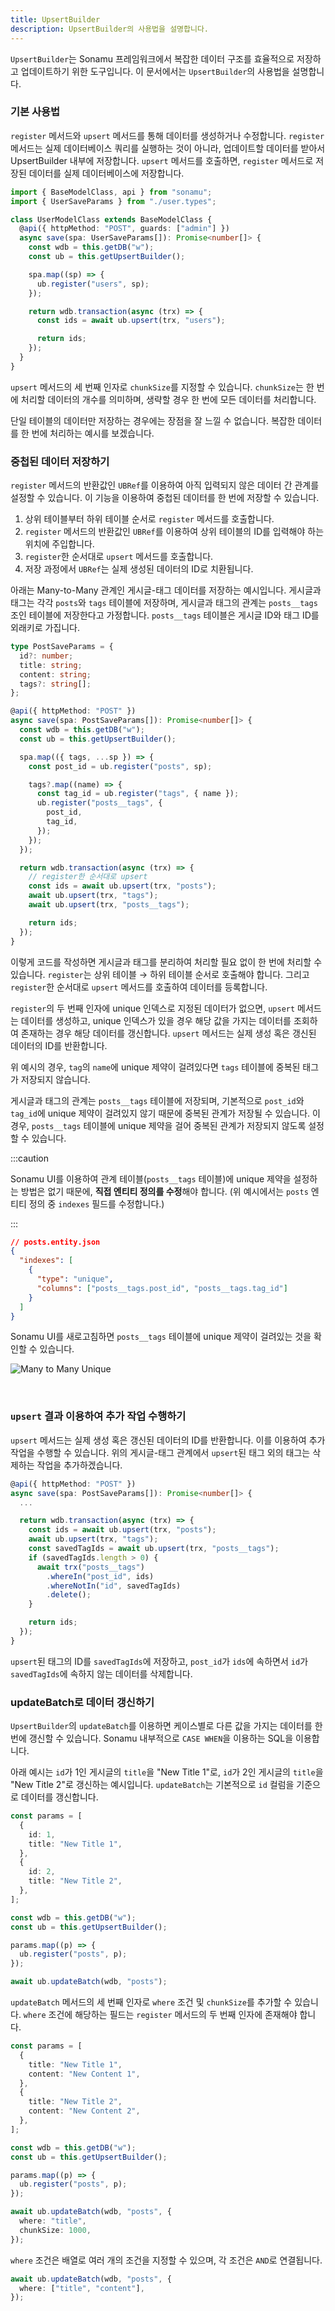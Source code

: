 ```yaml
---
title: UpsertBuilder
description: UpsertBuilder의 사용법을 설명합니다.
---
```


`UpsertBuilder`는 Sonamu 프레임워크에서 복잡한 데이터 구조를 효율적으로 저장하고 업데이트하기 위한 도구입니다. 이 문서에서는 `UpsertBuilder`의 사용법을 설명합니다.

### 기본 사용법

`register` 메서드와 `upsert` 메서드를 통해 데이터를 생성하거나 수정합니다. `register` 메서드는 실제 데이터베이스 쿼리를 실행하는 것이 아니라, 업데이트할 데이터를 받아서 UpsertBuilder 내부에 저장합니다. `upsert` 메서드를 호출하면, `register` 메서드로 저장된 데이터를 실제 데이터베이스에 저장합니다.

```typescript
import { BaseModelClass, api } from "sonamu";
import { UserSaveParams } from "./user.types";

class UserModelClass extends BaseModelClass {
  @api({ httpMethod: "POST", guards: ["admin"] })
  async save(spa: UserSaveParams[]): Promise<number[]> {
    const wdb = this.getDB("w");
    const ub = this.getUpsertBuilder();

    spa.map((sp) => {
      ub.register("users", sp);
    });

    return wdb.transaction(async (trx) => {
      const ids = await ub.upsert(trx, "users");

      return ids;
    });
  }
}
```

`upsert` 메서드의 세 번째 인자로 `chunkSize`를 지정할 수 있습니다. `chunkSize`는 한 번에 처리할 데이터의 개수를 의미하며, 생략할 경우 한 번에 모든 데이터를 처리합니다.

단일 테이블의 데이터만 저장하는 경우에는 장점을 잘 느낄 수 없습니다. 복잡한 데이터를 한 번에 처리하는 예시를 보겠습니다.

### 중첩된 데이터 저장하기

`register` 메서드의 반환값인 `UBRef`를 이용하여 아직 입력되지 않은 데이터 간 관계를 설정할 수 있습니다. 이 기능을 이용하여 중첩된 데이터를 한 번에 저장할 수 있습니다.

1. 상위 테이블부터 하위 테이블 순서로 `register` 메서드를 호출합니다.
2. `register` 메서드의 반환값인 `UBRef`를 이용하여 상위 테이블의 ID를 입력해야 하는 위치에 주입합니다.
3. `register`한 순서대로 `upsert` 메서드를 호출합니다.
4. 저장 과정에서 `UBRef`는 실제 생성된 데이터의 ID로 치환됩니다.

아래는 Many-to-Many 관계인 게시글-태그 데이터를 저장하는 예시입니다. 게시글과 태그는 각각 `posts`와 `tags` 테이블에 저장하며, 게시글과 태그의 관계는 `posts__tags` 조인 테이블에 저장한다고 가정합니다. `posts__tags` 테이블은 게시글 ID와 태그 ID를 외래키로 가집니다.

```typescript
type PostSaveParams = {
  id?: number;
  title: string;
  content: string;
  tags?: string[];
};

@api({ httpMethod: "POST" })
async save(spa: PostSaveParams[]): Promise<number[]> {
  const wdb = this.getDB("w");
  const ub = this.getUpsertBuilder();

  spa.map(({ tags, ...sp }) => {
    const post_id = ub.register("posts", sp);

    tags?.map((name) => {
      const tag_id = ub.register("tags", { name });
      ub.register("posts__tags", {
        post_id,
        tag_id,
      });
    });
  });

  return wdb.transaction(async (trx) => {
    // register한 순서대로 upsert
    const ids = await ub.upsert(trx, "posts");
    await ub.upsert(trx, "tags");
    await ub.upsert(trx, "posts__tags");

    return ids;
  });
}
```

이렇게 코드를 작성하면 게시글과 태그를 분리하여 처리할 필요 없이 한 번에 처리할 수 있습니다. `register`는 상위 테이블 → 하위 테이블 순서로 호출해야 합니다. 그리고 `register`한 순서대로 `upsert` 메서드를 호출하여 데이터를 등록합니다.

`register`의 두 번째 인자에 unique 인덱스로 지정된 데이터가 없으면, `upsert` 메서드는 데이터를 생성하고, unique 인덱스가 있을 경우 해당 값을 가지는 데이터를 조회하여 존재하는 경우 해당 데이터를 갱신합니다. `upsert` 메서드는 실제 생성 혹은 갱신된 데이터의 ID를 반환합니다.

위 예시의 경우, `tag`의 `name`에 unique 제약이 걸려있다면 `tags` 테이블에 중복된 태그가 저장되지 않습니다.

게시글과 태그의 관계는 `posts__tags` 테이블에 저장되며, 기본적으로 `post_id`와 `tag_id`에 unique 제약이 걸려있지 않기 때문에 중복된 관계가 저장될 수 있습니다. 이 경우, `posts__tags` 테이블에 unique 제약을 걸어 중복된 관계가 저장되지 않도록 설정할 수 있습니다.

:::caution

Sonamu UI를 이용하여 관계 테이블(`posts__tags` 테이블)에 unique 제약을 설정하는 방법은 없기 때문에, **직접 엔티티 정의를 수정**해야 합니다. (위 예시에서는 `posts` 엔티티 정의 중 `indexes` 필드를 수정합니다.)

:::

```json
// posts.entity.json
{
  "indexes": [
    {
      "type": "unique",
      "columns": ["posts__tags.post_id", "posts__tags.tag_id"]
    }
  ]
}
```

Sonamu UI를 새로고침하면 `posts__tags` 테이블에 unique 제약이 걸려있는 것을 확인할 수 있습니다.

![Many to Many Unique](./image/upsert-builder/many-to-many-unique.png)

<br/>

### `upsert` 결과 이용하여 추가 작업 수행하기

`upsert` 메서드는 실제 생성 혹은 갱신된 데이터의 ID를 반환합니다. 이를 이용하여 추가 작업을 수행할 수 있습니다. 위의 게시글-태그 관계에서 `upsert`된 태그 외의 태그는 삭제하는 작업을 추가하겠습니다.

```typescript
@api({ httpMethod: "POST" })
async save(spa: PostSaveParams[]): Promise<number[]> {
  ...

  return wdb.transaction(async (trx) => {
    const ids = await ub.upsert(trx, "posts");
    await ub.upsert(trx, "tags");
    const savedTagIds = await ub.upsert(trx, "posts__tags");
    if (savedTagIds.length > 0) {
      await trx("posts__tags")
        .whereIn("post_id", ids)
        .whereNotIn("id", savedTagIds)
        .delete();
    }

    return ids;
  });
}
```

`upsert`된 태그의 ID를 `savedTagIds`에 저장하고, `post_id`가 `ids`에 속하면서 `id`가 `savedTagIds`에 속하지 않는 데이터를 삭제합니다.

### updateBatch로 데이터 갱신하기

`UpsertBuilder`의 `updateBatch`를 이용하면 케이스별로 다른 값을 가지는 데이터를 한 번에 갱신할 수 있습니다. Sonamu 내부적으로 `CASE WHEN`을 이용하는 SQL을 이용합니다.

아래 예시는 `id`가 1인 게시글의 `title`을 "New Title 1"로, `id`가 2인 게시글의 `title`을 "New Title 2"로 갱신하는 예시입니다. `updateBatch`는 기본적으로 `id` 컬럼을 기준으로 데이터를 갱신합니다.

```typescript
const params = [
  {
    id: 1,
    title: "New Title 1",
  },
  {
    id: 2,
    title: "New Title 2",
  },
];

const wdb = this.getDB("w");
const ub = this.getUpsertBuilder();

params.map((p) => {
  ub.register("posts", p);
});

await ub.updateBatch(wdb, "posts");
```

`updateBatch` 메서드의 세 번째 인자로 `where` 조건 및 `chunkSize`를 추가할 수 있습니다. `where` 조건에 해당하는 필드는 `register` 메서드의 두 번째 인자에 존재해야 합니다.

```typescript
const params = [
  {
    title: "New Title 1",
    content: "New Content 1",
  },
  {
    title: "New Title 2",
    content: "New Content 2",
  },
];

const wdb = this.getDB("w");
const ub = this.getUpsertBuilder();

params.map((p) => {
  ub.register("posts", p);
});

await ub.updateBatch(wdb, "posts", {
  where: "title",
  chunkSize: 1000,
});
```

`where` 조건은 배열로 여러 개의 조건을 지정할 수 있으며, 각 조건은 `AND`로 연결됩니다.

```typescript
await ub.updateBatch(wdb, "posts", {
  where: ["title", "content"],
});
```
